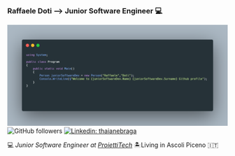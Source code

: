 ### Raffaele Doti --> Junior Software Engineer :computer:



![Raffaele-Doti](https://github.com/Raffaele-Doti/Raffaele-Doti/blob/master/profile.png "Raffaele-Doti")
![GitHub followers](https://img.shields.io/github/followers/Raffaele-Doti?label=Follow&style=social)
[![Linkedin: thaianebraga](https://img.shields.io/badge/-anmol-blue?style=flat-square&logo=Linkedin&logoColor=white&link=https://www.linkedin.com/in/RaffaeleDoti-p-singh/)](https://www.linkedin.com/in/raffaele-doti-490358162/)


:computer: _Junior Software Engineer at [ProiettiTech](http://www.proietti.it/)_ :desert_island:Living in Ascoli Piceno :it:
<!--
**Raffaele-Doti/Raffaele-Doti** is a ✨ _special_ ✨ repository because its `README.md` (this file) appears on your GitHub profile


Here are some ideas to get you started:

- 🔭 I’m currently working on ...
- 🌱 I’m currently learning ...
- 👯 I’m looking to collaborate on ...
- 🤔 I’m looking for help with ...
- 💬 Ask me about ...
- 📫 How to reach me: ...
- 😄 Pronouns: ...
- ⚡ Fun fact: ...
-->
